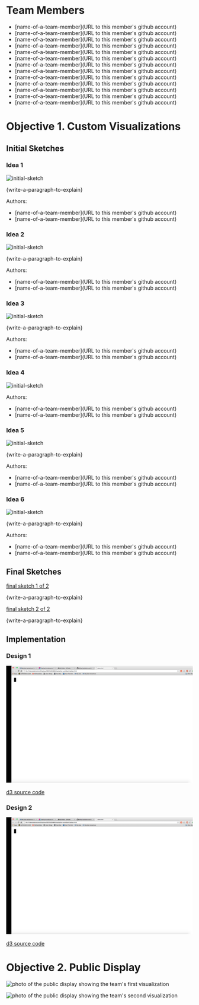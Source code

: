 # Team Members

* [name-of-a-team-member](URL to this member's github account)
* [name-of-a-team-member](URL to this member's github account)
* [name-of-a-team-member](URL to this member's github account)
* [name-of-a-team-member](URL to this member's github account)
* [name-of-a-team-member](URL to this member's github account)
* [name-of-a-team-member](URL to this member's github account)
* [name-of-a-team-member](URL to this member's github account)
* [name-of-a-team-member](URL to this member's github account)
* [name-of-a-team-member](URL to this member's github account)
* [name-of-a-team-member](URL to this member's github account)
* [name-of-a-team-member](URL to this member's github account)
* [name-of-a-team-member](URL to this member's github account)
* [name-of-a-team-member](URL to this member's github account)

# Objective 1. Custom Visualizations

## Initial Sketches

### Idea 1
![initial-sketch](initial_sketch.png?raw=true) 

{write-a-paragraph-to-explain}

Authors:

* [name-of-a-team-member](URL to this member's github account)
* [name-of-a-team-member](URL to this member's github account)

### Idea 2
![initial-sketch](initial_sketch.png?raw=true) 

{write-a-paragraph-to-explain}

Authors:

* [name-of-a-team-member](URL to this member's github account)
* [name-of-a-team-member](URL to this member's github account)

### Idea 3
![initial-sketch](initial_sketch.png?raw=true) 

{write-a-paragraph-to-explain}

Authors:

* [name-of-a-team-member](URL to this member's github account)
* [name-of-a-team-member](URL to this member's github account)

### Idea 4
![initial-sketch](initial_sketch_photo.png?raw=true) 

Authors:
* [name-of-a-team-member](URL to this member's github account)
* [name-of-a-team-member](URL to this member's github account)

### Idea 5
![initial-sketch](initial_sketch.png?raw=true) 

{write-a-paragraph-to-explain}

Authors:

* [name-of-a-team-member](URL to this member's github account)
* [name-of-a-team-member](URL to this member's github account)

### Idea 6
![initial-sketch](initial_sketch.png?raw=true) 

{write-a-paragraph-to-explain}

Authors:

* [name-of-a-team-member](URL to this member's github account)
* [name-of-a-team-member](URL to this member's github account)

## Final Sketches

[final sketch 1 of 2](final_sketch1.png?raw=true) 

{write-a-paragraph-to-explain}

[final sketch 2 of 2](final_sketch2.png?raw=true) 

{write-a-paragraph-to-explain}


## Implementation

### Design 1

![screenshot of D3 visualization](d3_screenshot.png?raw=true) 

[d3 source code](d3_1.html)

### Design 2
![screenshot of D3 visualization](d3_screenshot.png?raw=true)

[d3 source code](d3_2.html)

# Objective 2. Public Display

![photo of the public display showing the team's first visualization](photo1.png?raw=true)

![photo of the public display showing the team's second visualization](photo2.png?raw=true)
